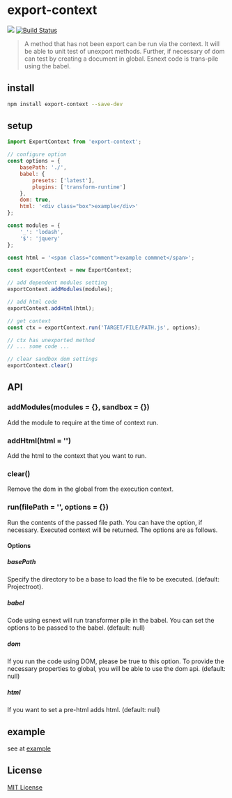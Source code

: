 # export-context

![](https://badge.fury.io/js/export-context.png)
[![Build Status](https://travis-ci.org/kazu69/export-context.svg?branch=master)](https://travis-ci.org/kazu69/export-context)

> A method that has not been export can be run via the context.
> It will be able to unit test of unexport methods.
> Further, if necessary of dom can test by creating a document in global.
> Esnext code is trans-pile using the babel.

## install

```sh
npm install export-context --save-dev
```

## setup

```js
import ExportContext from 'export-context';

// configure option
const options = {
    basePath: './',
    babel: {
        presets: ['latest'],
        plugins: ['transform-runtime']
    },
    dom: true,
    html: '<div class="box">example</div>'
};

const modules = {
    '_': 'lodash',
    '$': 'jquery'
};

const html = '<span class="comment">example commnet</span>';

const exportContext = new ExportContext;

// add dependent modules setting
exportContext.addModules(modules);

// add html code
exportContext.addHtml(html);

// get context
const ctx = exportContext.run('TARGET/FILE/PATH.js', options);

// ctx has unexported method
// ... some code ...

// clear sandbox dom settings
exportContext.clear()
```

## API

### addModules(modules = {}, sandbox = {})

Add the module to require at the time of context run.

### addHtml(html = '')

Add the html to the context that you want to run.

### clear()

Remove the dom in the global from the execution context.

### run(filePath = '', options = {})

Run the contents of the passed file path. You can have the option, if necessary.
Executed context will be returned.
The options are as follows.

#### Options

##### basePath

Specify the directory to be a base to load the file to be executed.
(default: Projectroot).

##### babel

Code using esnext will run transformer pile in the babel.
You can set the options to be passed to the babel.
(default: null)

##### dom

If you run the code using DOM, please be true to this option.
To provide the necessary properties to global, you will be able to use the dom api.
(default: null)

##### html

If you want to set a pre-html adds html.
(default: null)

## example

see at [example](example/)

## License

[MIT License](http://en.wikipedia.org/wiki/MIT_License)
